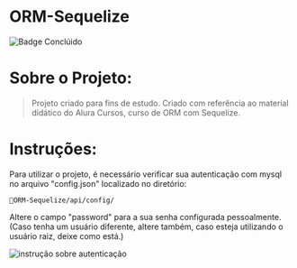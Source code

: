 # ORM-Sequelize

![Badge Conclúido](https://img.shields.io/static/v1?label=STATUS&message=CONCLUÍDO&color=green&style=flat-square)

# Sobre o Projeto:

> Projeto criado para fins de estudo.
> Criado com referência ao material didático do Alura Cursos, curso de ORM com Sequelize.

# Instruções:
Para utilizar o projeto, é necessário verificar sua autenticação com mysql no arquivo "config.json" localizado no diretório:

``` 📁ORM-Sequelize/api/config/ ```

Altere o campo "password" para a sua senha configurada pessoalmente. (Caso tenha um usuário diferente, altere também, caso esteja utilizando o usuário raiz, deixe como está.)

![instrução sobre autenticação](https://user-images.githubusercontent.com/113362701/225361080-c16d1bd8-7209-49ad-990e-9e962a576d0d.png)
